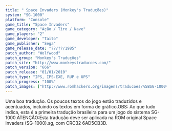 ```yaml
---
title: " Space Invaders (Monkey's Traduções)"
system: "SG-1000"
platform: "Console"
game_title: "Space Invaders"
game_category: "Ação / Tiro / Nave"
game_players: "2"
game_developer: "Taito"
game_publisher: "Sega"
game_release_date: "??/??/1985"
patch_author: "Wolfwood"
patch_group: "Monkey's Traduções"
patch_site: "http://www.monkeystraducoes.com/"
patch_version: "666"
patch_release: "01/01/2010"
patch_type: "IPS, IPS-EXE, RUP e UPS"
patch_progress: "100%"
patch_images: ["http://www.romhackers.org/imagens/traducoes/%5BSG-1000%5D%20Space%20Invaders%20-%20Monkey's%20Tradu%C3%A7%C3%B5es%20-%201.png","http://www.romhackers.org/imagens/traducoes/%5BSG-1000%5D%20Space%20Invaders%20-%20Monkey's%20Tradu%C3%A7%C3%B5es%20-%202.png","http://www.romhackers.org/imagens/traducoes/%5BSG-1000%5D%20Space%20Invaders%20-%20Monkey's%20Tradu%C3%A7%C3%B5es%20-%203.png"]
---
```

Uma boa tradução. Os poucos textos do jogo estão traduzidos e acentuados, incluindo os textos em forma de gráfico.OBS: Ao que tudo indica, esta é a primeira tradução brasileira para um jogo do sistema SG-1000.ATENÇÃO:Esta tradução deve ser aplicada na ROM original Space Invaders (SG-1000).sg, com CRC32 6AD5CB3D.
